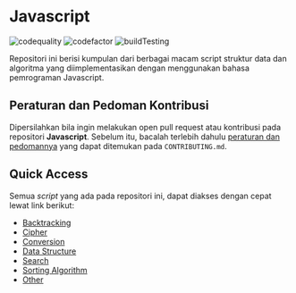 # Javascript

![codequality](https://img.shields.io/lgtm/grade/javascript/github/bellshade/Javascript?label=code%20quality%3A%20js&style=for-the-badge)
![codefactor](https://img.shields.io/codefactor/grade/github/bellshade/Javascript/main?label=code%20factor%20quality&style=for-the-badge)
![buildTesting](https://img.shields.io/github/workflow/status/bellshade/Javascript/Node%20CI?style=for-the-badge)

Repositori ini berisi kumpulan dari berbagai macam script struktur data dan algoritma yang diimplementasikan dengan menggunakan bahasa pemrograman Javascript.

## Peraturan dan Pedoman Kontribusi

Dipersilahkan bila ingin melakukan open pull request atau kontribusi pada repositori **Javascript**. Sebelum itu, bacalah terlebih dahulu [peraturan dan pedomannya](CONTRIBUTING.md) yang dapat ditemukan pada `CONTRIBUTING.md`.

## Quick Access

Semua _script_ yang ada pada repositori ini, dapat diakses dengan cepat lewat link berikut:

- [Backtracking](https://github.com/bellshade/Javascript/tree/main/backtracking)
- [Cipher](https://github.com/bellshade/Javascript/tree/main/chiper)
- [Conversion](https://github.com/bellshade/Javascript/tree/main/conversion)
- [Data Structure](https://github.com/bellshade/Javascript/tree/main/data_structure)
- [Search](https://github.com/bellshade/Javascript/tree/main/search)
- [Sorting Algorithm](https://github.com/bellshade/Javascript/tree/main/sorting_algorithm)
- [Other](https://github.com/bellshade/Javascript/tree/main/other)
